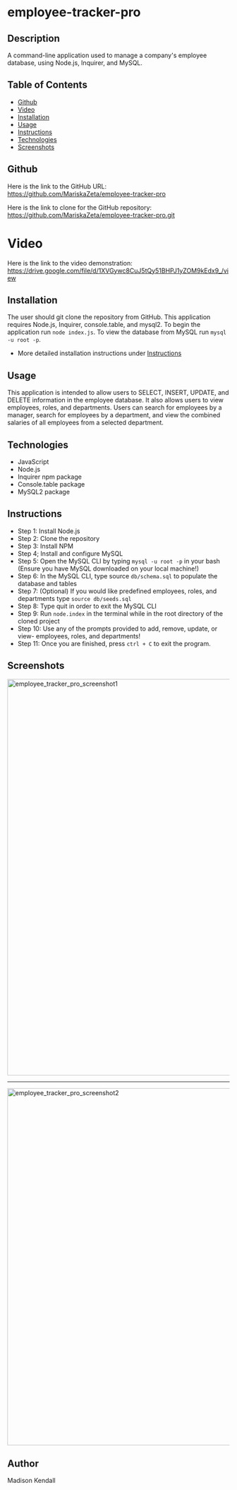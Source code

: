 # employee-tracker-pro

## Description
A command-line application used to manage a company's employee database, using Node.js, Inquirer, and MySQL.

## Table of Contents

- [Github](#github)
- [Video](#video)
- [Installation](#installation)
- [Usage](#usage)
- [Instructions](#instructions)
- [Technologies](#technologies)
- [Screenshots](#screenshots)

## Github
Here is the link to the GitHub URL:
https://github.com/MariskaZeta/employee-tracker-pro

Here is the link to clone for the GitHub repository:
https://github.com/MariskaZeta/employee-tracker-pro.git

# Video
Here is the link to the video demonstration:
https://drive.google.com/file/d/1XVGywc8CuJ5tQy51BHPJ1yZOM9kEdx9_/view

## Installation
The user should git clone the repository from GitHub. This application requires Node.js, Inquirer, console.table, and mysql2. To begin the application run `node index.js`. To view the database from MySQL run `mysql -u root -p`.
* More detailed installation instructions under [Instructions](#instructions)

## Usage
This application is intended to allow users to SELECT, INSERT, UPDATE, and DELETE information in the employee database. It also allows users to view employees, roles, and departments. Users can search for employees by a manager, search for employees by a department, and view the combined salaries of all employees from a selected department.

## Technologies
* JavaScript
* Node.js
* Inquirer npm package
* Console.table package
* MySQL2 package

## Instructions
* Step 1: Install Node.js
* Step 2: Clone the repository
* Step 3: Install NPM
* Step 4; Install and configure MySQL
* Step 5: Open the MySQL CLI by typing `mysql -u root -p` in your bash (Ensure you have MySQL downloaded on your local machine!)
* Step 6: In the MySQL CLI, type source `db/schema.sql` to populate the database and tables
* Step 7: (Optional) If you would like predefined employees, roles, and departments type `source db/seeds.sql`
* Step 8: Type quit in order to exit the MySQL CLI
* Step 9: Run `node.index` in the terminal while in the root directory of the cloned project
* Step 10: Use any of the prompts provided to add, remove, update, or view- employees, roles, and departments!
* Step 11: Once you are finished, press `ctrl + C` to exit the program.

## Screenshots
<img width="898" alt="employee_tracker_pro_screenshot1" src="https://user-images.githubusercontent.com/102756451/166123329-77790e98-a40a-4800-8598-a72b0e0885fa.png">
<hr>
<img width="809" alt="employee_tracker_pro_screenshot2" src="https://user-images.githubusercontent.com/102756451/166123332-1dfa4609-3810-4a64-a9b2-c047015ca1a4.png">

## Author
Madison Kendall
